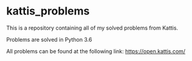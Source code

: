 # kattis_problems

This is a repository containing all of my solved problems from Kattis. 

Problems are solved in Python 3.6

All problems can be found at the following link:
https://open.kattis.com/

